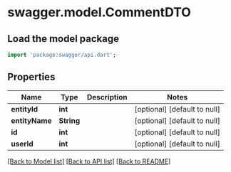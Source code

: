 # swagger.model.CommentDTO

## Load the model package
```dart
import 'package:swagger/api.dart';
```

## Properties
Name | Type | Description | Notes
------------ | ------------- | ------------- | -------------
**entityId** | **int** |  | [optional] [default to null]
**entityName** | **String** |  | [optional] [default to null]
**id** | **int** |  | [optional] [default to null]
**userId** | **int** |  | [optional] [default to null]

[[Back to Model list]](../README.md#documentation-for-models) [[Back to API list]](../README.md#documentation-for-api-endpoints) [[Back to README]](../README.md)


